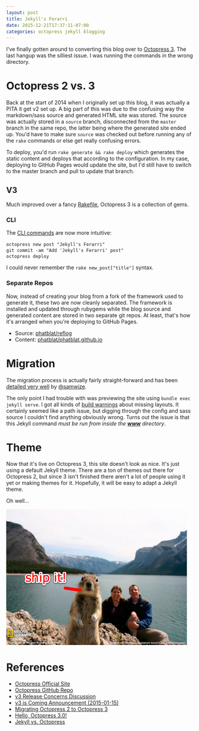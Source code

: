 ```yaml
---
layout: post
title: Jekyll's Ferarri
date: 2015-12-21T17:37:11-07:00
categories: octopress jekyll blogging
---
```


I've finally gotten around to converting this blog over to [Octopress 3](http://octopress.org). The last hangup was the silliest issue. I was running the commands in the wrong directory.

# Octopress 2 vs. 3

Back at the start of 2014 when I originally set up this blog, it was actually a PITA it get v2 set up. A big part of this was due to the confusing way the markdown/sass source and generated HTML site was stored. The source was actually stored in a `source` branch, disconnected from the `master` branch in the same repo, the latter being where the generated site ended up. You'd have to make sure `source` was checked out before running any of the `rake` commands or else get really confusing errors.

To deploy, you'd run `rake generate && rake deploy` which generates the static content and deploys that according to the configuration. In my case, deploying to GitHub Pages would update the site, but I'd still have to switch to the master branch and pull to update that branch.

## V3

Much improved over a fancy [Rakefile](https://github.com/phatblat/phatblat.github.io.bak/blob/source/Rakefile), Octopress 3 is a collection of gems.

###  CLI

The [CLI commands](https://github.com/octopress/octopress#octopress-cli-commands) are now more intuitive:

```
octopress new post "Jekyll's Ferarri"
git commit -am "Add 'Jekyll's Ferarri' post"
octopress deploy
```

I could never remember the `rake new_post["title"]` syntax.

### Separate Repos

Now, instead of creating your blog from a fork of the framework used to generate it, these two are now cleanly separated. The framework is installed and updated through rubygems while the blog source and generated content are stored in two separate git repos. At least, that's how it's arranged when you're deploying to GitHub Pages.

- Source: [phatblat/reflog](https://github.com/phatblat/reflog)
- Content: [phatblat/phatblat.github.io](https://github.com/phatblat/phatblat.github.io)

# Migration

The migration process is actually fairly straight-forward and has been [detailed very well](http://samwize.com/2015/09/30/migrating-octopress-2-to-octopress-3) by [@samwize](https://twitter.com/samwize).

The only point I had trouble with was previewing the site using `bundle exec jekyll serve`. I got all kinds of [build warnings](https://github.com/benbalter/wordpress-to-jekyll-exporter/issues/37) about missing layouts. It certainly seemed like a path issue, but digging through the config and sass source I couldn't find anything obviously wrong. Turns out the issue is that this Jekyll command _must be run from inside the [**www**](https://github.com/phatblat/reflog/tree/master/www) directory_.

# Theme

Now that it's live on Octopress 3, this site doesn't look as nice. It's just using a default Jekyll theme. There are a ton of themes out there for Octopress 2, but since 3 isn't finished there aren't a lot of people using it yet or making themes for it. Hopefully, it will be easy to adapt a Jekyll theme.

Oh well...

![SHIP IT!](/images/shipit.png)

# References

- [Octopress Official Site](http://octopress.org)
- [Octopress GitHub Repo](https://github.com/octopress/octopress)
- [v3 Release Concerns Discussion](https://github.com/octopress/octopress/issues/30)
- [v3 is Coming Announcement (2015-01-15)](http://octopress.org/2015/01/15/octopress-3.0-is-coming)
- [Migrating Octopress 2 to Octopress 3](http://samwize.com/2015/09/30/migrating-octopress-2-to-octopress-3)
- [Hello, Octopress 3.0!](http://decomplecting.org/blog/2015/05/16/hello-octopress-3-0)
- [Jekyll vs. Octopress](https://lauris.github.io/blogging/2014/08/16/jekyll-vs-octopress)
